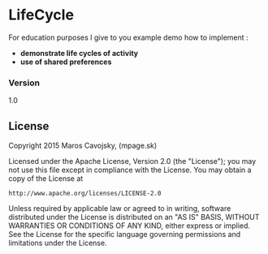 # LifeCycle

For education purposes I give to you example demo how to implement :

  - **demonstrate life cycles of activity**
  - **use of shared preferences**
 
### Version
1.0

License
----

Copyright 2015 Maros Cavojsky, (mpage.sk)

Licensed under the Apache License, Version 2.0 (the "License");
you may not use this file except in compliance with the License.
You may obtain a copy of the License at

    http://www.apache.org/licenses/LICENSE-2.0

Unless required by applicable law or agreed to in writing, software
distributed under the License is distributed on an "AS IS" BASIS,
WITHOUT WARRANTIES OR CONDITIONS OF ANY KIND, either express or implied.
See the License for the specific language governing permissions and
limitations under the License.

